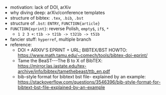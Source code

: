 - motivation: lack of DOI, arXiv
- why diving deep: arXiv/conference templates
- structure of bibtex: `.tex`, `.bib`, `.bst`
- structure of `.bst`: `ENTRY`, `FUNCTION{article}`
- `FUNCTION{eprint}`: reverse Polish, `empty$`, `if$`, `*`
  - `1 2 3 +`: `t1b -> t21b -> t321b -> t51b`
- fancier stuff: `hyperref`, multiple branch
- reference:
  - DOI + ARXIV'S EPRINT + URL; BIBTEX/BST HOWTO: https://www.math.tamu.edu/~comech/tools/bibtex-doi-eprint/
  - Tame the BeaST---The B to X of BibTEX: https://mirror.las.iastate.edu/tex-archive/info/bibtex/tamethebeast/ttb_en.pdf
  - bib-style format for bibtext bst file- explained by an example: https://stackoverflow.com/questions/3546396/bib-style-format-for-bibtext-bst-file-explained-by-an-example
